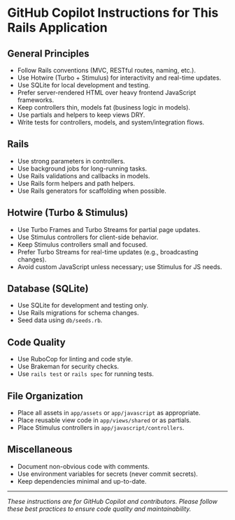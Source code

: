 # GitHub Copilot Instructions for This Rails Application

## General Principles
- Follow Rails conventions (MVC, RESTful routes, naming, etc.).
- Use Hotwire (Turbo + Stimulus) for interactivity and real-time updates.
- Use SQLite for local development and testing.
- Prefer server-rendered HTML over heavy frontend JavaScript frameworks.
- Keep controllers thin, models fat (business logic in models).
- Use partials and helpers to keep views DRY.
- Write tests for controllers, models, and system/integration flows.

## Rails
- Use strong parameters in controllers.
- Use background jobs for long-running tasks.
- Use Rails validations and callbacks in models.
- Use Rails form helpers and path helpers.
- Use Rails generators for scaffolding when possible.

## Hotwire (Turbo & Stimulus)
- Use Turbo Frames and Turbo Streams for partial page updates.
- Use Stimulus controllers for client-side behavior.
- Keep Stimulus controllers small and focused.
- Prefer Turbo Streams for real-time updates (e.g., broadcasting changes).
- Avoid custom JavaScript unless necessary; use Stimulus for JS needs.

## Database (SQLite)
- Use SQLite for development and testing only.
- Use Rails migrations for schema changes.
- Seed data using `db/seeds.rb`.

## Code Quality
- Use RuboCop for linting and code style.
- Use Brakeman for security checks.
- Use `rails test` or `rails spec` for running tests.

## File Organization
- Place all assets in `app/assets` or `app/javascript` as appropriate.
- Place reusable view code in `app/views/shared` or as partials.
- Place Stimulus controllers in `app/javascript/controllers`.

## Miscellaneous
- Document non-obvious code with comments.
- Use environment variables for secrets (never commit secrets).
- Keep dependencies minimal and up-to-date.

---

_These instructions are for GitHub Copilot and contributors. Please follow these best practices to ensure code quality and maintainability._
